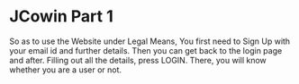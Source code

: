 # JCowin Part 1
So as to use the Website under Legal Means,
You first need to Sign Up with your email id and further details.
Then you can get back to the login page and after.
Filling out all the details, press LOGIN. 
There, you will know whether you are a user or not.
